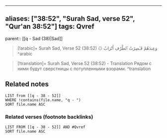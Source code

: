 
---
aliases: ["38:52", "Surah Sad, verse 52", "Qur'an 38:52"]
tags: Qvref
---

parent:: [[q - Sad (38)|Sad]]

> [!arabic]+ Surah Sad, Verse 52 (38:52)
> <span class="quran-arabic">۞ وَعِندَهُمْ قَـٰصِرَٰتُ ٱلطَّرْفِ أَتْرَابٌ</span>
^arabic

> [!translation]+ Surah Sad, Verse 52 (38:52) - Translation
> Рядом с ними будут сверстницы с потупленными взорами.
^translation



## Related notes
```dataview
LIST from [[q - 38 - 52]]
WHERE !contains(file.name, "q - ")
SORT file.name ASC
```

### Related verses (footnote backlinks)
```dataview
LIST FROM [[q - 38 - 52]] AND #Qvref
SORT file.name ASC
```

